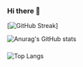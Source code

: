### Hi there 👋

[![GitHub Streak](http://github-readme-streak-stats.herokuapp.com?user=PhantomDevPT&theme=gotham&border_radius=10&locale=es)]

![Anurag's GitHub stats](https://github-readme-stats.vercel.app/api?username=PhantomDevPT&show_icons=true&theme=gotham)

###
![Top Langs](https://github-readme-stats.vercel.app/api/top-langs/?username=PhantomDevPT)
